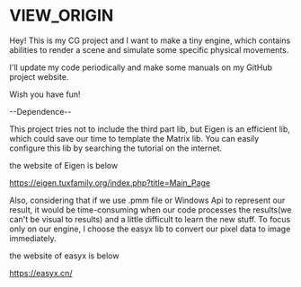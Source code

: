 # VIEW_ORIGIN
Hey! This is my CG project and I want to make a tiny engine, which contains abilities to render a scene and simulate some specific physical movements.

I'll update my code periodically and make some manuals on my GitHub project website.

Wish you have fun!



--Dependence-- 

This project tries not to include the third part lib, but Eigen is an efficient lib, which could save our time to template the Matrix lib. You can easily configure this lib by searching the tutorial on the internet.

the website of Eigen is below

https://eigen.tuxfamily.org/index.php?title=Main_Page

Also, considering that if we use .pmm file or Windows Api to represent our result, it would be time-consuming when our code processes the results(we can't be visual to results) and a little difficult to learn the new stuff. To focus only on our engine, I choose the easyx lib to convert our pixel data to image immediately.

the website of easyx is below

https://easyx.cn/
